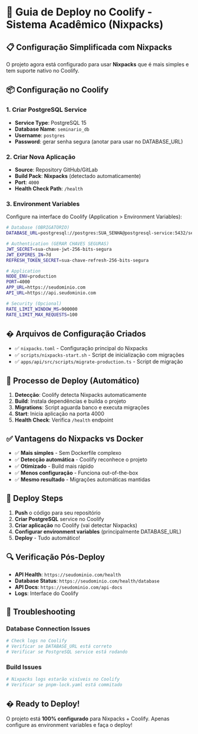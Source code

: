# 🚀 Guia de Deploy no Coolify - Sistema Acadêmico (Nixpacks)

## 📋 Configuração Simplificada com Nixpacks

O projeto agora está configurado para usar **Nixpacks** que é mais simples e tem suporte nativo no Coolify.

## 📦 Configuração no Coolify

### 1. Criar PostgreSQL Service
- **Service Type**: PostgreSQL 15
- **Database Name**: `seminario_db` 
- **Username**: `postgres`
- **Password**: gerar senha segura (anotar para usar no DATABASE_URL)

### 2. Criar Nova Aplicação
- **Source**: Repository GitHub/GitLab
- **Build Pack**: **Nixpacks** (detectado automaticamente)
- **Port**: `4000`
- **Health Check Path**: `/health`

### 3. Environment Variables
Configure na interface do Coolify (Application > Environment Variables):

```bash
# Database (OBRIGATÓRIO)
DATABASE_URL=postgresql://postgres:SUA_SENHA@postgresql-service:5432/seminario_db

# Authentication (GERAR CHAVES SEGURAS)
JWT_SECRET=sua-chave-jwt-256-bits-segura
JWT_EXPIRES_IN=7d
REFRESH_TOKEN_SECRET=sua-chave-refresh-256-bits-segura

# Application
NODE_ENV=production
PORT=4000
APP_URL=https://seudominio.com
API_URL=https://api.seudominio.com

# Security (Opcional)
RATE_LIMIT_WINDOW_MS=900000
RATE_LIMIT_MAX_REQUESTS=100
```

## � Arquivos de Configuração Criados

- ✅ `nixpacks.toml` - Configuração principal do Nixpacks
- ✅ `scripts/nixpacks-start.sh` - Script de inicialização com migrações
- ✅ `apps/api/src/scripts/migrate-production.ts` - Script de migração

## 🚀 Processo de Deploy (Automático)

1. **Detecção**: Coolify detecta Nixpacks automaticamente
2. **Build**: Instala dependências e builda o projeto
3. **Migrations**: Script aguarda banco e executa migrações
4. **Start**: Inicia aplicação na porta 4000
5. **Health Check**: Verifica `/health` endpoint

## ✅ Vantagens do Nixpacks vs Docker

- ✅ **Mais simples** - Sem Dockerfile complexo
- ✅ **Detecção automática** - Coolify reconhece o projeto
- ✅ **Otimizado** - Build mais rápido
- ✅ **Menos configuração** - Funciona out-of-the-box
- ✅ **Mesmo resultado** - Migrações automáticas mantidas

## 🎯 Deploy Steps

1. **Push** o código para seu repositório
2. **Criar PostgreSQL** service no Coolify
3. **Criar aplicação** no Coolify (vai detectar Nixpacks)
4. **Configurar environment variables** (principalmente DATABASE_URL)
5. **Deploy** - Tudo automático!

## 🔍 Verificação Pós-Deploy

- **API Health**: `https://seudominio.com/health`
- **Database Status**: `https://seudominio.com/health/database`  
- **API Docs**: `https://seudominio.com/api-docs`
- **Logs**: Interface do Coolify

## 🐛 Troubleshooting

### Database Connection Issues
```bash
# Check logs no Coolify
# Verificar se DATABASE_URL está correto
# Verificar se PostgreSQL service está rodando
```

### Build Issues
```bash
# Nixpacks logs estarão visíveis no Coolify
# Verificar se pnpm-lock.yaml está commitado
```

## � Ready to Deploy!

O projeto está **100% configurado** para Nixpacks + Coolify. Apenas configure as environment variables e faça o deploy!
